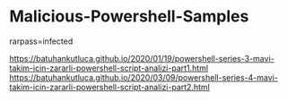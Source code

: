 # Malicious-Powershell-Samples

rarpass=infected

https://batuhankutluca.github.io/2020/01/19/powershell-series-3-mavi-takim-icin-zararli-powershell-script-analizi-part1.html
https://batuhankutluca.github.io/2020/03/09/powershell-series-4-mavi-takim-icin-zararli-powershell-script-analizi-part2.html
